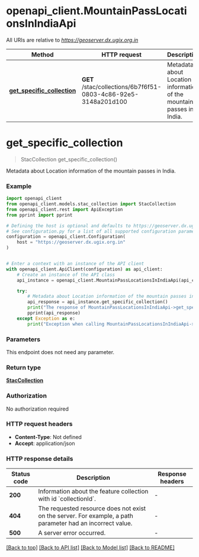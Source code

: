 # openapi_client.MountainPassLocationsInIndiaApi

All URIs are relative to *https://geoserver.dx.ugix.org.in*

Method | HTTP request | Description
------------- | ------------- | -------------
[**get_specific_collection**](MountainPassLocationsInIndiaApi.md#get_specific_collection) | **GET** /stac/collections/6b7f6f51-0803-4c86-92e5-3148a201d100 | Metadata about Location information of the mountain passes in India.


# **get_specific_collection**
> StacCollection get_specific_collection()

Metadata about Location information of the mountain passes in India.

### Example


```python
import openapi_client
from openapi_client.models.stac_collection import StacCollection
from openapi_client.rest import ApiException
from pprint import pprint

# Defining the host is optional and defaults to https://geoserver.dx.ugix.org.in
# See configuration.py for a list of all supported configuration parameters.
configuration = openapi_client.Configuration(
    host = "https://geoserver.dx.ugix.org.in"
)


# Enter a context with an instance of the API client
with openapi_client.ApiClient(configuration) as api_client:
    # Create an instance of the API class
    api_instance = openapi_client.MountainPassLocationsInIndiaApi(api_client)

    try:
        # Metadata about Location information of the mountain passes in India.
        api_response = api_instance.get_specific_collection()
        print("The response of MountainPassLocationsInIndiaApi->get_specific_collection:\n")
        pprint(api_response)
    except Exception as e:
        print("Exception when calling MountainPassLocationsInIndiaApi->get_specific_collection: %s\n" % e)
```



### Parameters

This endpoint does not need any parameter.

### Return type

[**StacCollection**](StacCollection.md)

### Authorization

No authorization required

### HTTP request headers

 - **Content-Type**: Not defined
 - **Accept**: application/json

### HTTP response details

| Status code | Description | Response headers |
|-------------|-------------|------------------|
**200** | Information about the feature collection with id &#x60;collectionId&#x60;. |  -  |
**404** | The requested resource does not exist on the server. For example, a path parameter had an incorrect value. |  -  |
**500** | A server error occurred. |  -  |

[[Back to top]](#) [[Back to API list]](../README.md#documentation-for-api-endpoints) [[Back to Model list]](../README.md#documentation-for-models) [[Back to README]](../README.md)


